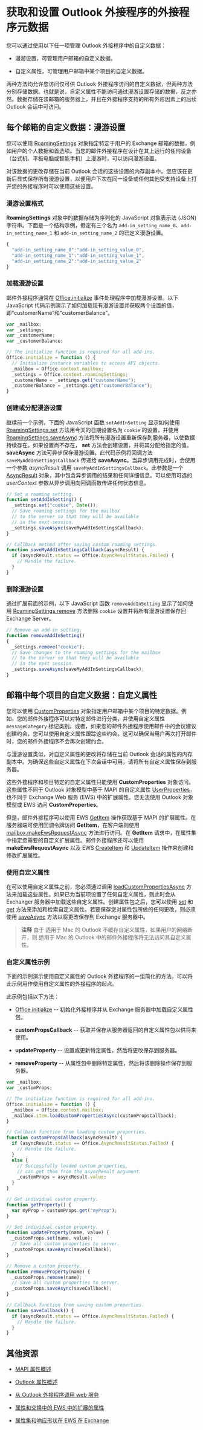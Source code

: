 
# 获取和设置 Outlook 外接程序的外接程序元数据

您可以通过使用以下任一项管理 Outlook 外接程序中的自定义数据：

- 漫游设置，可管理用户邮箱的自定义数据。
    
- 自定义属性，可管理用户邮箱中某个项目的自定义数据。
    
两种方法均允许您访问仅可供 Outlook 外接程序访问的自定义数据，但两种方法分别存储数据。也就是说，自定义属性不能访问通过漫游设置存储的数据，反之亦然。数据存储在该邮箱的服务器上，并且在外接程序支持的所有外形因素上的后续 Outlook 会话中可访问。 

## 每个邮箱的自定义数据：漫游设置


您可以使用 [RoamingSettings](../../reference/outlook/RoamingSettings.md) 对象指定特定于用户的 Exchange 邮箱的数据，例如用户的个人数据和首选项。当您的邮件外接程序在设计在其上运行的任何设备（台式机、平板电脑或智能手机）上漫游时，可以访问漫游设置。

 对该数据的更改存储在当前 Outlook 会话的这些设置的内存副本中。您应该在更新后显式保存所有漫游设置，以便用户下次在同一设备或任何其他受支持设备上打开您的外接程序时可以使用这些设置。


### 漫游设置格式


**RoamingSettings** 对象中的数据存储为序列化的 JavaScript 对象表示法 (JSON) 字符串。下面是一个结构示例，假定有三个名为 `add-in_setting_name_0`、`add-in_setting_name_1` 和 `add-in_setting_name_2` 的已定义漫游设置。


```js
{
  "add-in_setting_name_0":"add-in_setting_value_0",
  "add-in_setting_name_1":"add-in_setting_value_1",
  "add-in_setting_name_2":"add-in_setting_value_2"
}
```


### 加载漫游设置


邮件外接程序通常在 [Office.initialize](../../reference/shared/office.initialize.md) 事件处理程序中加载漫游设置。以下 JavaScript 代码示例演示了如何加载现有漫游设置并获取两个设置的值，即“customerName”和“customerBalance”。


```js
var _mailbox;
var _settings;
var _customerName;
var _customerBalance;

// The initialize function is required for all add-ins.
Office.initialize = function () {
  // Initialize instance variables to access API objects.
  _mailbox = Office.context.mailbox;
  _settings = Office.context.roamingSettings;
  _customerName = _settings.get("customerName");
  _customerBalance = _settings.get("customerBalance");
}

```


### 创建或分配漫游设置


继续前一个示例，下面的 JavaScript 函数  `setAddInSetting` 显示如何使用 [RoamingSettings.set](../../reference/outlook/RoamingSettings.md) 方法用今天的日期设置名为 `cookie` 的设置，并使用 [RoamingSettings.saveAsync](../../reference/outlook/RoamingSettings.md) 方法将所有漫游设置重新保存到服务器，以使数据持续存在。如果设置尚不存在， **set** 方法会创建设置，并将其分配给指定的值。 **saveAsync** 方法可异步保存漫游设置。此代码示例将回调方法 `saveMyAddInSettingsCallback` 传递给 **saveAsync**。当异步调用完成时，会使用一个参数  _asyncResult_ 调用 `saveMyAddInSettingsCallback`。此参数是一个 [AsyncResult](../../reference/outlook/simple-types.md) 对象，其中包含异步调用的结果和任何详细信息。可以使用可选的 _userContext_ 参数从异步调用向回调函数传递任何状态信息。


```js
// Set a roaming setting.
function setAddInSetting() {
  _settings.set("cookie", Date());
  // Save roaming settings for the mailbox
  // to the server so that they will be available
  // in the next session.
  _settings.saveAsync(saveMyAddInSettingsCallback);
}

// Callback method after saving custom roaming settings.
function saveMyAddInSettingsCallback(asyncResult) {
  if (asyncResult.status == Office.AsyncResultStatus.Failed) {
    // Handle the failure.
  }
}
```


### 删除漫游设置


通过扩展前面的示例，以下 JavaScript 函数  `removeAddInSetting` 显示了如何使用 [RoamingSettings.remove](../../reference/outlook/RoamingSettings.md) 方法删除 `cookie` 设置并将所有漫游设置保存回 Exchange Server。


```js
// Remove an add-in setting.
function removeAddInSetting()
{
  _settings.remove("cookie");
  // Save changes to the roaming settings for the mailbox
  // to the server so that they will be available
  // in the next session.
  _settings.saveAsync(saveMyAddInSettingsCallback);
}
```


## 邮箱中每个项目的自定义数据：自定义属性


您可以使用 [CustomProperties](../../reference/outlook/CustomProperties.md) 对象指定用户邮箱中某个项目的特定数据。例如，您的邮件外接程序可以对特定邮件进行分类，并使用自定义属性 `messageCategory` 标记类别。或者，如果您的邮件外接程序使用邮件中的会议建议创建约会，您可以使用自定义属性跟踪这些约会。这可以确保当用户再次打开邮件时，您的邮件外接程序不会再次创建约会。

与漫游设置类似，对自定义属性的更改将存储在当前 Outlook 会话的属性的内存副本中。为确保这些自定义属性在下次会话中可用，请将所有自定义属性保存到服务器。

这些外接程序和项目特定的自定义属性只能使用  **CustomProperties** 对象访问。这些属性不同于 Outlook 对象模型中基于 MAPI 的自定义属性 [UserProperties](http://msdn.microsoft.com/library/20b49c86-d74f-9bda-382c-559af278c148%28Office.15%29.aspx)，也不同于 Exchange Web 服务 (EWS) 中的扩展属性。您无法使用 Outlook 对象模型或 EWS 访问  **CustomProperties**。

但是，邮件外接程序可以使用 EWS [GetItem](http://msdn.microsoft.com/en-us/library/e3590b8b-c2a7-4dad-a014-6360197b68e4%28Office.15%29.aspx) 操作获取基于 MAPI 的扩展属性。在服务器端可使用回调令牌访问 **GetItem**，在客户端则使用 [mailbox.makeEwsRequestAsync](../../reference/outlook/Office.context.mailbox.md) 方法进行访问。在 **GetItem** 请求中，在属性集中指定您需要的自定义扩展属性。邮件外接程序还可以使用 **makeEwsRequestAsync** 以及 EWS [CreateItem](http://msdn.microsoft.com/library/78a52120-f1d0-4ed7-8748-436e554f75b6%28Office.15%29.aspx) 和 [UpdateItem](http://msdn.microsoft.com/library/5d027523-e0bc-4da2-b60b-0cb9fc1fdfe4%28Office.15%29.aspx) 操作来创建和修改扩展属性。




### 使用自定义属性


在可以使用自定义属性之前，您必须通过调用 [loadCustomPropertiesAsync](../../reference/outlook/Office.context.mailbox.item.md) 方法来加载这些属性。如果已为当前项设置了任何自定义属性，则此时会从 Exchanger 服务器中加载这些自定义属性。创建属性包之后，您可以使用 [set](../../reference/outlook/CustomProperties.md) 和 [get](../../reference/outlook/CustomProperties.md) 方法来添加和检索自定义属性。若要保存您对属性包所做的任何更改，则必须使用 [saveAsync](../../reference/outlook/CustomProperties.md) 方法以将更改保存到 Exchange 服务器中。


 >**注释**  由于 适用于 Mac 的 Outlook 不缓存自定义属性，如果用户的网络断开，则 适用于 Mac 的 Outlook 中的邮件外接程序将无法访问其自定义属性。


### 自定义属性示例


下面的示例演示使用自定义属性的 Outlook 外接程序的一组简化的方法。可以将此示例用作使用自定义属性的外接程序的起点。 

此示例包括以下方法：


- [Office.initialize](../../reference/shared/office.initialize.md) -- 初始化外接程序并从 Exchange 服务器中加载自定义属性包。
    
-  **customPropsCallback** -- 获取并保存从服务器返回的自定义属性包以供将来使用。
    
-  **updateProperty** -- 设置或更新特定属性，然后将更改保存到服务器。
    
-  **removeProperty** -- 从属性包中删除特定属性，然后将该删除操作保存到服务器。
    



```js
var _mailbox;
var _customProps;

// The initialize function is required for all add-ins.
Office.initialize = function () {
  _mailbox = Office.context.mailbox;
  _mailbox.item.loadCustomPropertiesAsync(customPropsCallback);
}

// Callback function from loading custom properties.
function customPropsCallback(asyncResult) {
  if (asyncResult.status == Office.AsyncResultStatus.Failed) {
    // Handle the failure.
  }
  else {
    // Successfully loaded custom properties,
    // can get them from the asyncResult argument.
    _customProps = asyncResult.value;
  }
}

// Get individual custom property.
function getProperty() {
  var myProp = customProps.get("myProp");
}

// Set individual custom property.
function updateProperty(name, value) {
  _customProps.set(name, value);
  // Save all custom properties to server.
  _customProps.saveAsync(saveCallback);
}

// Remove a custom property.
function removeProperty(name) {
  _customProps.remove(name);
  // Save all custom properties to server.
  _customProps.saveAsync(saveCallback);
}

// Callback function from saving custom properties.
function saveCallback() {
  if (asyncResult.status == Office.AsyncResultStatus.Failed) {
    // Handle the failure.
  }
}
```


## 其他资源

    
- [MAPI 属性概述](http://msdn.microsoft.com/library/02e5b23f-1bdb-4fbf-a27d-e3301a359573%28Office.15%29.aspx)
    
- [Outlook 属性概述](http://msdn.microsoft.com/library/242c9e89-a0c5-ff89-0d2a-410bd42a3461%28Office.15%29.aspx)
    
- [从 Outlook 外接程序调用 web 服务](../outlook/web-services.md)
    
- [属性和交换中的 EWS 中的扩展的属性](http://msdn.microsoft.com/library/68623048-060e-4602-b3fa-62617a94cf72%28Office.15%29.aspx)
    
- [属性集和响应形状在 EWS 在 Exchange](http://msdn.microsoft.com/library/04a29804-6067-48e7-9f5c-534e253a230e%28Office.15%29.aspx)
    


